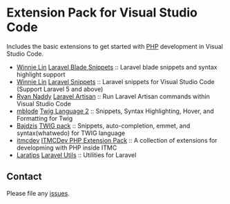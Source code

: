 # Extension Pack for Visual Studio Code

Includes the basic extensions to get started with [PHP](http://php.net/) development in Visual Studio Code.

<!-- +Extensions -->
* [Winnie Lin](https://marketplace.visualstudio.com/publishers/onecentlin) [Laravel Blade Snippets](https://marketplace.visualstudio.com/items?itemName=onecentlin.laravel-blade) :: Laravel blade snippets and syntax highlight support
* [Winnie Lin](https://marketplace.visualstudio.com/publishers/onecentlin) [Laravel Snippets](https://marketplace.visualstudio.com/items?itemName=onecentlin.laravel5-snippets) :: Laravel snippets for Visual Studio Code  (Support Laravel 5 and above)
* [Ryan Naddy](https://marketplace.visualstudio.com/publishers/ryannaddy) [Laravel Artisan](https://marketplace.visualstudio.com/items?itemName=ryannaddy.laravel-artisan) :: Run Laravel Artisan commands within Visual Studio Code
* [mblode](https://marketplace.visualstudio.com/publishers/mblode) [Twig Language 2](https://marketplace.visualstudio.com/items?itemName=mblode.twig-language-2) :: Snippets, Syntax Highlighting, Hover, and Formatting for Twig
* [Bajdzis](https://marketplace.visualstudio.com/publishers/bajdzis) [TWIG pack](https://marketplace.visualstudio.com/items?itemName=bajdzis.vscode-twig-pack) :: Snippets, auto-completion, emmet, and syntax(whatwedo) for TWIG language
* [itmcdev](https://marketplace.visualstudio.com/publishers/itmcdev) [ITMCDev PHP Extension Pack](https://marketplace.visualstudio.com/items?itemName=itmcdev.php-extension-pack) :: A collection of extensions for developming with PHP inside ITMC
* [Laratips](https://marketplace.visualstudio.com/publishers/Laratips) [Laravel Utils](https://marketplace.visualstudio.com/items?itemName=Laratips.laravel-utils) :: Utilities for Laravel
<!-- -Extensions -->

## Contact

Please file any [issues](https://github.com/itmcdev/vscode-extensions/issues).
